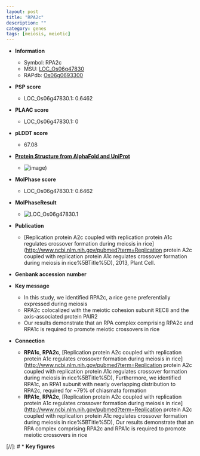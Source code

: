 ```yaml
---
layout: post
title: "RPA2c"
description: ""
category: genes
tags: [meiosis, meiotic]
---
```


* **Information**  
    + Symbol: RPA2c  
    + MSU: [LOC_Os06g47830](http://rice.plantbiology.msu.edu/cgi-bin/ORF_infopage.cgi?orf=LOC_Os06g47830)  
    + RAPdb: [Os06g0693300](http://rapdb.dna.affrc.go.jp/viewer/gbrowse_details/irgsp1?name=Os06g0693300)  

* **PSP score**  
    + LOC_Os06g47830.1: 0.6462 

* **PLAAC score**  
    + LOC_Os06g47830.1: 0 

* **pLDDT score**
    + 67.08

* **[Protein Structure from AlphaFold and UniProt](https://www.uniprot.org/uniprotkb/Q5Z8L1/entry#structure)**
    + ![image](https://ricepsp.github.io/images/Q5/AF-Q5Z8L1-F1.png))

* **MolPhase score**
    + LOC_Os06g47830.1: 0.6462

* **MolPhaseResult**
    + ![LOC_Os06g47830.1](https://ricepsp.github.io/pictures/LOC_Os06g/LOC_Os06g47830.1.png)

* **Publication**  
    + [Replication protein A2c coupled with replication protein A1c regulates crossover formation during meiosis in rice](http://www.ncbi.nlm.nih.gov/pubmed?term=Replication protein A2c coupled with replication protein A1c regulates crossover formation during meiosis in rice%5BTitle%5D), 2013, Plant Cell.

* **Genbank accession number**  

* **Key message**  
    + In this study, we identified RPA2c, a rice gene preferentially expressed during meiosis
    + RPA2c colocalized with the meiotic cohesion subunit REC8 and the axis-associated protein PAIR2
    + Our results demonstrate that an RPA complex comprising RPA2c and RPA1c is required to promote meiotic crossovers in rice

* **Connection**  
    + __RPA1c__, __RPA2c__, [Replication protein A2c coupled with replication protein A1c regulates crossover formation during meiosis in rice](http://www.ncbi.nlm.nih.gov/pubmed?term=Replication protein A2c coupled with replication protein A1c regulates crossover formation during meiosis in rice%5BTitle%5D), Furthermore, we identified RPA1c, an RPA1 subunit with nearly overlapping distribution to RPA2c, required for ~79% of chiasmata formation
    + __RPA1c__, __RPA2c__, [Replication protein A2c coupled with replication protein A1c regulates crossover formation during meiosis in rice](http://www.ncbi.nlm.nih.gov/pubmed?term=Replication protein A2c coupled with replication protein A1c regulates crossover formation during meiosis in rice%5BTitle%5D), Our results demonstrate that an RPA complex comprising RPA2c and RPA1c is required to promote meiotic crossovers in rice

[//]: # * **Key figures**  


